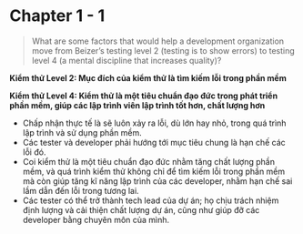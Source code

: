 # Chapter 1 - 1

> What are some factors that would help a development organization move from Beizer’s testing level 2 (testing is to show errors) to testing level 4 (a mental discipline that increases quality)?
>
**Kiểm thử Level 2: Mục đích của kiểm thử là tìm kiếm lỗi trong phần mềm**
>
**Kiểm thử Level 4: Kiểm thử là một tiêu chuẩn đạo đức trong phát triển phần mềm, giúp các lập trình viên lập trình tốt hơn, chất lượng hơn**

* Chấp nhận thực tế là sẽ luôn xảy ra lỗi, dù lớn hay nhỏ, trong quá trình lập trình và sử dụng phần mềm.
* Các tester và developer phải hướng tới mục tiêu chung là hạn chế các lỗi đó.
* Coi kiểm thử là một tiêu chuẩn đạo đức nhằm tăng chất lượng phần mềm, và quá trình kiểm thử không chỉ để tìm kiếm lỗi trong phần mềm mà còn giúp tăng kĩ năng lập trình của các developer, nhằm hạn chế sai lầm dẫn đến lỗi trong tương lai.
* Các tester có thể trở thành tech lead của dự án; họ chịu trách nhiệm định lượng và cải thiện chất lượng dự án, cũng như giúp đỡ các developer bằng chuyên môn của mình.
